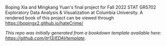 Boping Xia and Mingkang Yuan's final project for Fall 2022 STAT GR5702 Exploratory Data Analysis & Visualization at Columbia University. A rendered book of this project can be viewed through https://bopingx2.github.io/hateCrime/ 

*This repo was initially generated from a bookdown template available here: https://github.com/jtr13/EDAVtemplate.*



